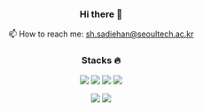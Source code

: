 <!--
**hanmind/hanmind** is a ✨ _special_ ✨ repository because its `README.md` (this file) appears on your GitHub profile.

Here are some ideas to get you started:

- 🔭 I’m currently working on ...
- 🌱 I’m currently learning ...
- 👯 I’m looking to collaborate on ...
- 🤔 I’m looking for help with ...
- 💬 Ask me about ...
- 📫 How to reach me: ...
- 😄 Pronouns: ...
- ⚡ Fun fact: ...

아이콘 뱃지 사이트 https://simpleicons.org/?q=numpy
-->
<div align="center">
  
### Hi there 👋
📫 How to reach me: sh.sadiehan@seoultech.ac.kr 
  ### Stacks 🔥
<img src="https://img.shields.io/badge/Python-3776AB?style=flat&logo=Python&logoColor=white"/> <img src="https://img.shields.io/badge/PyTorch-EE4C2C?style=flat&logo=PyTorch&logoColor=white"/> <img src="https://img.shields.io/badge/pandas-150458?style=flat&logo=pandas&logoColor=white"/>
<img src="https://img.shields.io/badge/scikitlearn-F7931E?style=flat&logo=scikitlearn&logoColor=white"/>

<img src="https://img.shields.io/badge/MySQL-4479A1?style=flat&logo=mysql&logoColor=white"/> <img src="https://img.shields.io/badge/Slack-4A154B?style=flat&logo=slack&logoColor=white"/>
</div>
